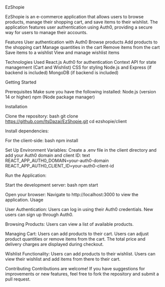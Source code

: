 EzShopie

EzShopie is an e-commerce application that allows users to browse products, manage their shopping cart, and save items to their wishlist. The application features user authentication using Auth0, providing a secure way for users to manage their accounts.

Features
User authentication with Auth0
Browse products
Add products to the shopping cart
Manage quantities in the cart
Remove items from the cart
Save items to a wishlist
View and manage wishlist items

Technologies Used
React.js
Auth0 for authentication
Context API for state management (Cart and Wishlist)
CSS for styling
Node.js and Express (if backend is included)
MongoDB (if backend is included)

Getting Started

Prerequisites
Make sure you have the following installed:
Node.js (version 14 or higher)
npm (Node package manager)

Installation

Clone the repository:
bash
git clone https://github.com/ItsDazai/EzShopie.git
cd ezshopie/client

Install dependencies:

For the client-side:
bash
npm install

Set Up Environment Variables:
Create a .env file in the client directory and add your Auth0 domain and client ID:
text
REACT_APP_AUTH0_DOMAIN=your-auth0-domain
REACT_APP_AUTH0_CLIENT_ID=your-auth0-client-id

Run the Application:

Start the development server:
bash
npm start

Open your browser:
Navigate to http://localhost:3000 to view the application.
Usage

User Authentication:
Users can log in using their Auth0 credentials.
New users can sign up through Auth0.

Browsing Products:
Users can view a list of available products.

Managing Cart:
Users can add products to their cart.
Users can adjust product quantities or remove items from the cart.
The total price and delivery charges are displayed during checkout.

Wishlist Functionality:
Users can add products to their wishlist.
Users can view their wishlist and add items from there to their cart.

Contributing
Contributions are welcome! If you have suggestions for improvements or new features, feel free to fork the repository and submit a pull request.
